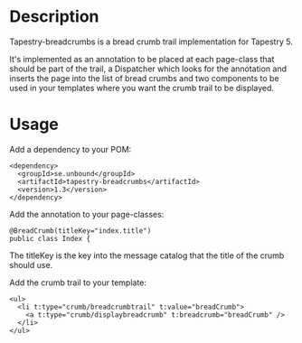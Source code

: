 Description
===========
Tapestry-breadcrumbs is a bread crumb trail implementation for Tapestry 5.

It's implemented as an annotation to be placed at each page-class that should
be part of the trail, a Dispatcher which looks for the annotation and inserts
the page into the list of bread crumbs and two components to be used in your
templates where you want the crumb trail to be displayed.

Usage
=====
Add a dependency to your POM:

    <dependency>
      <groupId>se.unbound</groupId>
      <artifactId>tapestry-breadcrumbs</artifactId>
      <version>1.3</version>
    </dependency>

Add the annotation to your page-classes:

    @BreadCrumb(titleKey="index.title")
    public class Index {

The titleKey is the key into the message catalog that the title of the crumb should use.

Add the crumb trail to your template:

    <ul>
      <li t:type="crumb/breadcrumbtrail" t:value="breadCrumb">
        <a t:type="crumb/displaybreadcrumb" t:breadcrumb="breadCrumb" />
      </li>
    </ul>

